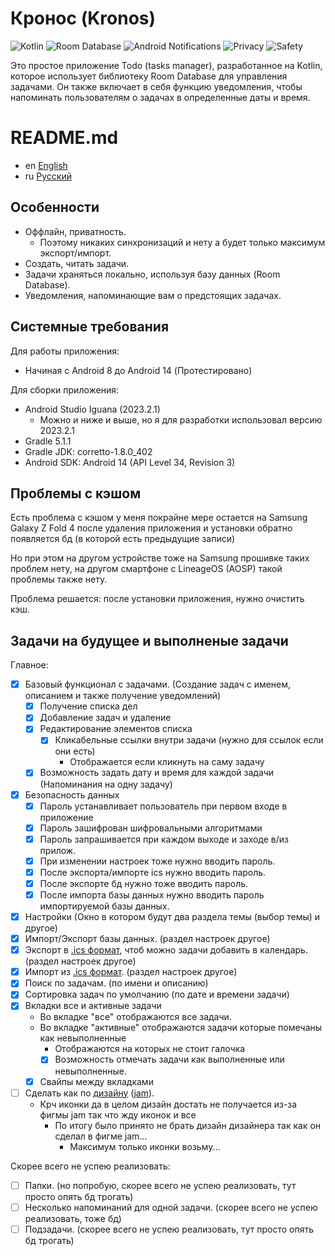 
# Кронос (Kronos)

![Kotlin](https://img.shields.io/badge/Kotlin-orange)
![Room Database](https://img.shields.io/badge/Room%20Database-blue)
![Android Notifications](https://img.shields.io/badge/Notifications-Yes-blue)
![Privacy](https://img.shields.io/badge/Privacy-Yes-blue)
![Safety](https://img.shields.io/badge/Safety-Yes-blue)

Это простое приложение Todo (tasks manager), разработанное на Kotlin, которое использует библиотеку Room Database для управления задачами. Он также включает в себя функцию уведомления, чтобы напоминать пользователям о задачах в определенные даты и время.

# README.md
- en [English](https://github.com/ve3xone/todo-app/blob/main/README.en.md)
- ru [Русский](https://github.com/ve3xone/todo-app/blob/main/README.md)

## Особенности

- Оффлайн, приватность.
    - Поэтому никаких синхронизаций и нету а будет только максимум экспорт/импорт.
- Создать, читать задачи.
- Задачи храняться локально, используя базу данных (Room Database).
- Уведомления, напоминающие вам о предстоящих задачах.

## Системные требования

Для работы приложения:
- Начиная с Android 8 до Android 14 (Протестировано)

Для сборки приложения:
- Android Studio Iguana (2023.2.1)
    - Можно и ниже и выше, но я для разработки использовал версию 2023.2.1
- Gradle 5.1.1
- Gradle JDK: corretto-1.8.0_402
- Android SDK: Android 14 (API Level 34, Revision 3)

## Проблемы с кэшом

Есть проблема с кэшом у меня покрайне мере остается на Samsung Galaxy Z Fold 4 после удаления приложения и установки обратно появляется бд (в которой есть предыдущие записи)

Но при этом на другом устройстве тоже на Samsung прошивке таких проблем нету, на другом смартфоне с LineageOS (AOSP) такой проблемы также нету.

Проблема решается: после установки приложения, нужно очистить кэш.

## Задачи на будущее и выполненые задачи

Главное:

- [x] Базовый функционал с задачами. (Создание задач c именем, описанием и также получение уведомлений)
    - [x] Получение списка дел
    - [x] Добавление задач и удаление
    - [x] Редактирование элементов списка
        - [x] Кликабельные ссылки внутри задачи (нужно для ссылок если они есть)
            - Отображается если кликнуть на саму задачу
    - [x] Возможность задать дату и время для каждой задачи (Напоминания на одну задачу)
- [x] Безопасность данных
    - [x] Пароль устанавливает пользователь при первом входе в приложение
    - [x] Пароль зашифрован шифровальными алгоритмами
    - [x] Пароль запрашивается при каждом выходе и заходе в/из прилож.
    - [x] При изменении настроек тоже нужно вводить пароль.
    - [x] После экспорта/импорте ics нужно вводить пароль.
    - [x] После экспорте бд нужно тоже вводить пароль.
    - [x] После импорта базы данных нужно вводить пароль импортируемой базы данных.
- [x] Настройки (Окно в котором будут два раздела темы (выбор темы) и другое)
- [x] Импорт/Экспорт базы данных. (раздел настроек другое)
- [x] Экспорт в [.ics формат](https://en.wikipedia.org/wiki/ICalendar), чтоб можно задачи добавить в календарь. (раздел настроек другое)
- [x] Импорт из [.ics формат](https://en.wikipedia.org/wiki/ICalendar). (раздел настроек другое)
- [x] Поиск по задачам. (по имени и описанию)
- [x] Сортировка задач по умолчанию (по дате и времени задачи)
- [x] Вкладки все и активные задачи
    - Во вкладке "все" отображаются все задачи.
    - Во вкладке "активные" отображаются задачи которые помечаны как невыполненные
        - Отображаются на которых не стоит галочка
        - [x] Возможность отмечать задачи как выполненные или невыполненные.
    - [x] Свайпы между вкладками
- [ ] Сделать как по [дизайну](https://raw.githubusercontent.com/ve3xone/kronos-todo-app/main/%D0%B7%D0%B0%D0%BA%D0%BE%D0%BD-%D0%B4%D0%B8%D0%B7%D0%B0%D0%B9%D0%BD/%D0%9F%D1%80%D0%B8%D0%BB%D0%BE%D0%B6%D1%83%D1%85%D0%B0.png) ([jam](https://github.com/ve3xone/kronos-todo-app/raw/main/%D0%B7%D0%B0%D0%BA%D0%BE%D0%BD-%D0%B4%D0%B8%D0%B7%D0%B0%D0%B9%D0%BD/%D0%9F%D1%80%D0%B8%D0%BB%D0%BE%D0%B6%D1%83%D1%85%D0%B0.jam)).
    - Крч иконки да в целом дизайн достать не получается из-за фигмы jam так что жду иконок и все
        - По итогу было принято не брать дизайн дизайнера так как он сделал в фигме jam...
            - Максимум только иконки возьму...

Скорее всего не успею реализовать:
- [ ] Папки. (но попробую, скорее всего не успею реализовать, тут просто опять бд трогать)
- [ ] Несколько напоминаний для одной задачи. (скорее всего не успею реализовать, тоже бд)
- [ ] Подзадачи. (скорее всего не успею реализовать, тут просто опять бд трогать)